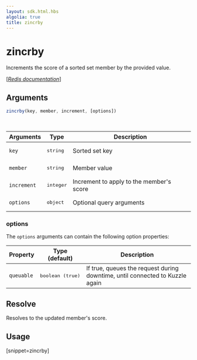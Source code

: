 ```yaml
---
layout: sdk.html.hbs
algolia: true
title: zincrby
---
```


# zincrby

Increments the score of a sorted set member by the provided value.

[[_Redis documentation_]](https://redis.io/commands/zincrby)

## Arguments

```js
zincrby(key, member, increment, [options])
```

<br/>

| Arguments    | Type    | Description |
|--------------|---------|-------------|
| `key` | <pre>string</pre> | Sorted set key |
| `member` | <pre>string</pre> | Member value |
| `increment` | <pre>integer</pre> | Increment to apply to the member's score |
| ``options`` | <pre>object</pre> | Optional query arguments |

### options

The `options` arguments can contain the following option properties:

| Property   | Type (default)   | Description                       |
| ---------- | ------- | --------------------------------- |
| `queuable` | <pre>boolean (true)</pre> | If true, queues the request during downtime, until connected to Kuzzle again |

## Resolve

Resolves to the updated member's score.

## Usage

[snippet=zincrby]
